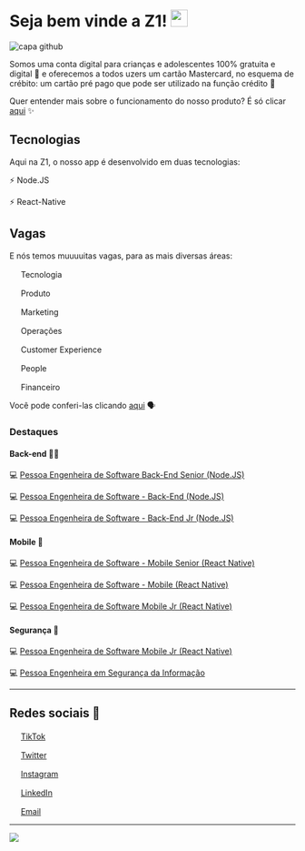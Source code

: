 # Seja bem vinde a Z1! <img src="https://github.com/leticiadasilva/leticiadasilva/blob/main/images/Hi.gif" width="30px">


![capa github](https://github.com/z1app/.github/blob/main/images/Capa.png)  

Somos uma conta digital para crianças e adolescentes 100% gratuita e digital :tada: e oferecemos a todos uzers um cartão Mastercard, no esquema de crébito: um cartão pré pago que pode ser utilizado na função crédito :nail_care:

Quer entender mais sobre o funcionamento do nosso produto? É só clicar [aqui](https://z1.app/) :sparkles: 

## Tecnologias

Aqui na Z1, o nosso app é desenvolvido em duas tecnologias: 

:zap: Node.JS 

:zap: React-Native 

## Vagas
E nós temos muuuuitas vagas, para as mais diversas áreas:

<img src="https://github.com/z1app/.github/blob/main/images/Z1_Logomark_L-Laranja%201.png" width="16"></img></a> Tecnologia

<img src="https://github.com/z1app/.github/blob/main/images/Z1_Logomark_L-Laranja%201.png" width="16"></img></a> Produto

<img src="https://github.com/z1app/.github/blob/main/images/Z1_Logomark_L-Laranja%201.png" width="16"></img></a> Marketing

<img src="https://github.com/z1app/.github/blob/main/images/Z1_Logomark_L-Laranja%201.png" width="16"></img></a> Operações

<img src="https://github.com/z1app/.github/blob/main/images/Z1_Logomark_L-Laranja%201.png" width="16"></img></a> Customer Experience

<img src="https://github.com/z1app/.github/blob/main/images/Z1_Logomark_L-Laranja%201.png" width="16"></img></a> People

<img src="https://github.com/z1app/.github/blob/main/images/Z1_Logomark_L-Laranja%201.png" width="16"></img></a> Financeiro


Você pode conferi-las clicando [aqui](https://jobs.lever.co/z1.app/) :speaking_head:

### Destaques

#### Back-end :woman_technologist:

💻 [Pessoa Engenheira de Software Back-End Senior (Node.JS)](https://jobs.lever.co/z1.app/a1db7ec0-e1b9-4a70-961a-0c2ab81b2282)

💻 [Pessoa Engenheira de Software - Back-End (Node.JS)](https://jobs.lever.co/z1.app/124fb73a-93aa-42f2-8b24-1c89ca7c65fc)

💻 [Pessoa Engenheira de Software - Back-End Jr (Node.JS)](https://jobs.lever.co/z1.app/7a819d25-6859-4015-9c75-f96dc05c0c38)


#### Mobile 📱

💻 [Pessoa Engenheira de Software - Mobile Senior (React Native)](https://jobs.lever.co/z1.app/e058a268-e216-4a66-8018-970f2d862619)

💻 [Pessoa Engenheira de Software - Mobile (React Native)](https://jobs.lever.co/z1.app/649e2162-39ae-4423-97af-3abc65b3bc5a)

💻 [Pessoa Engenheira de Software Mobile Jr (React Native)](https://jobs.lever.co/z1.app/90e9062e-460a-4372-8e46-c7129dcf3642)


#### Segurança :safety_vest:

💻 [Pessoa Engenheira de Software Mobile Jr (React Native)](https://jobs.lever.co/z1.app/90e9062e-460a-4372-8e46-c7129dcf3642)

💻 [Pessoa Engenheira em Segurança da Informação](https://jobs.lever.co/z1.app/525878fb-4acc-444f-83ea-616e8b48b3fa) 

---

## Redes sociais :round_pushpin:

<a href="https://www.tiktok.com/@z1.app?"><img src="https://github.com/z1app/.github/blob/main/images/tik-tok.png" width="16"></img></a> [TikTok](https://www.tiktok.com/@z1.app?)   

<a href="https://twitter.com/z1_app"><img src="https://github.com/z1app/.github/blob/main/images/twitter.png" width="16"></img></a> [Twitter](https://twitter.com/z1_app)   

<a href="https://www.instagram.com/z1.app/"><img src="https://github.com/z1app/.github/blob/main/images/instagram.png" width="16"></img></a> [Instagram](https://www.instagram.com/z1.app)   

<a href="https://www.linkedin.com/company/z1app/?originalSubdomain=br"><img src="https://github.com/z1app/.github/blob/main/images/linkedin.png" width="16"></img></a> [LinkedIn](https://www.linkedin.com/company/z1app/?originalSubdomain=br)  

<a href="mailto:salve@z1.app"><img src="https://github.com/z1app/.github/blob/main/images/email.png" width="16"></img></a> [Email](mailto:salve@z1.app)  
  
---

![](https://komarev.com/ghpvc/?username=z1app&color=blue&style=flat)

